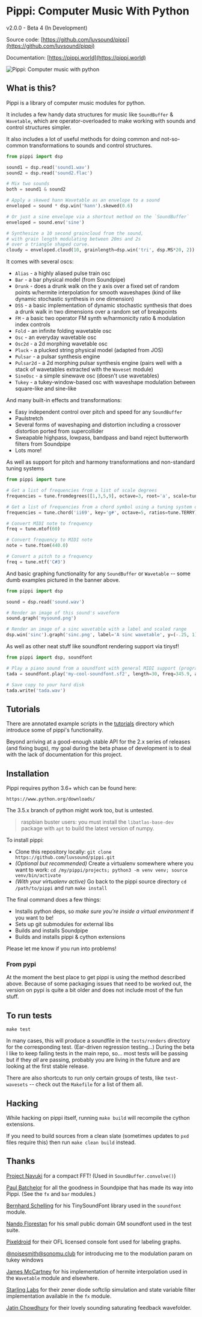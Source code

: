 # Pippi: Computer Music With Python

v2.0.0 - Beta 4 (In Development)

Source code: [https://github.com/luvsound/pippi](https://github.com/luvsound/pippi)

Documentation: [https://pippi.world](https://pippi.world)

![Pippi: Computer music with python](banner.png)

## What is this?

Pippi is a library of computer music modules for python. 

It includes a few handy data structures for music like
`SoundBuffer` & `Wavetable`, which are operator-overloaded 
to make working with sounds and control structures simpler.

It also includes a lot of useful methods for doing common and 
not-so-common transformations to sounds and control structures. 

``` python
from pippi import dsp

sound1 = dsp.read('sound1.wav')
sound2 = dsp.read('sound2.flac')

# Mix two sounds
both = sound1 & sound2

# Apply a skewed hann Wavetable as an envelope to a sound
enveloped = sound * dsp.win('hann').skewed(0.6)

# Or just a sine envelope via a shortcut method on the `SoundBuffer`
enveloped = sound.env('sine')

# Synthesize a 10 second graincloud from the sound, 
# with grain length modulating between 20ms and 2s 
# over a triangle shaped curve.
cloudy = enveloped.cloud(10, grainlength=dsp.win('tri', dsp.MS*20, 2))
```

It comes with several oscs:

- `Alias` - a highly aliased pulse train osc
- `Bar` - a bar physical model (from Soundpipe)
- `Drunk` - does a drunk walk on the y axis over a fixed set of random points w/hermite interpolation for smooth waveshapes (kind of like dynamic stochastic synthesis in one dimension)
- `DSS` - a basic implementation of dynamic stochastic synthesis that does a drunk walk in two dimensions over a random set of breakpoints
- `FM` - a basic two operator FM synth w/harmonicity ratio & modulation index controls
- `Fold` - an infinite folding wavetable osc
- `Osc` - an everyday wavetable osc
- `Osc2d` - a 2d morphing wavetable osc
- `Pluck` - a plucked string physical model (adapted from JOS)
- `Pulsar` - a pulsar synthesis engine
- `Pulsar2d` - a 2d morphing pulsar synthesis engine (pairs well with a stack of wavetables extracted with the `Waveset` module)
- `SineOsc` - a simple sinewave osc (doesn't use wavetables)
- `Tukey` - a tukey-window-based osc with waveshape modulation between square-like and sine-like

And many built-in effects and transformations:

- Easy independent control over pitch and speed for any `SoundBuffer`
- Paulstretch
- Several forms of waveshaping and distortion including a crossover distortion ported from supercollider
- Sweapable highpass, lowpass, bandpass and band reject butterworth filters from Soundpipe
- Lots more!

As well as support for pitch and harmony transformations and non-standard tuning systems
``` python
from pippi import tune

# Get a list of frequencies from a list of scale degrees
frequencies = tune.fromdegrees([1,3,5,9], octave=3, root='a', scale=tune.MINOR, ratios=tune.JUST)

# Get a list of frequencies from a chord symbol using a tuning system devised by Terry Riley
frequencies = tune.chord('ii69', key='g#', octave=5, ratios=tune.TERRY)

# Convert MIDI note to frequency
freq = tune.mtof(60)

# Convert frequency to MIDI note
note = tune.ftom(440.0)

# Convert a pitch to a frequency
freq = tune.ntf('C#3')
```
And basic graphing functionality for any `SoundBuffer` or `Wavetable` -- some dumb examples pictured in the banner above.

``` python
from pippi import dsp

sound = dsp.read('sound.wav')

# Render an image of this sound's waveform
sound.graph('mysound.png')

# Render an image of a sinc wavetable with a label and scaled range
dsp.win('sinc').graph('sinc.png', label='A sinc wavetable', y=(-.25, 1))
```

As well as other neat stuff like soundfont rendering support via tinysf!

``` python
from pippi import dsp, soundfont

# Play a piano sound from a soundfont with general MIDI support (program change is zero-indexed)
tada = soundfont.play('my-cool-soundfont.sf2', length=30, freq=345.9, amp=0.5, voice=0)

# Save copy to your hard disk
tada.write('tada.wav')
```

## Tutorials

There are annotated example scripts in the [tutorials](docs/tutorials) directory which introduce some of pippi's functionality.

Beyond arriving at a good-enough stable API for the 2.x series of releases (and fixing bugs), my goal during the 
beta phase of development is to deal with the lack of documentation for this project.


## Installation

Pippi requires python 3.6+ which can be found here:

    https://www.python.org/downloads/

The 3.5.x branch of python might work too, but is untested.

> raspbian buster users: you must install the `libatlas-base-dev` package with `apt` to build the latest version of numpy.

To install pippi:

- Clone this repository locally: `git clone https://github.com/luvsound/pippi.git`
- _(Optional but recommended)_ Create a virtualenv somewhere where you want to work: `cd /my/pippi/projects; python3 -m venv venv; source venv/bin/activate`
- _(With your virtualenv active)_ Go back to the pippi source directory `cd /path/to/pippi` and run `make install` 

The final command does a few things:

- Installs python deps, so *make sure you're inside a virtual environment* if you want to be!
- Sets up git submodules for external libs
- Builds and installs Soundpipe
- Builds and installs pippi & cython extensions

Please let me know if you run into problems!

### From pypi

At the moment the best place to get pippi is using the method described above. Because of some packaging issues that need to be worked out, the version on pypi is quite a bit older and does not include most of the fun stuff.

## To run tests

    make test

In many cases, this will produce a soundfile in the `tests/renders` directory for the corresponding test. (Ear-driven regression testing...)
During the beta I like to keep failing tests in the main repo, so... most tests will be passing but if they *all* are passing, probably you are living in the future and are looking at the first stable release.

There are also shortcuts to run only certain groups of tests, like `test-wavesets` -- check out the `Makefile` for a list of them all.

## Hacking

While hacking on pippi itself, running `make build` will recompile the cython extensions.

If you need to build sources from a clean slate (sometimes updates to `pxd` files require this) then run `make clean build` instead.

## Thanks

[Project Nayuki](https://www.nayuki.io/page/free-small-fft-in-multiple-languages) for a compact FFT! (Used in `SoundBuffer.convolve()`)

[Paul Batchelor](https://github.com/PaulBatchelor/Soundpipe) for all the goodness in Soundpipe that has made its way into Pippi. (See the `fx` and `bar` modules.)

[Bernhard Schelling](https://zillalib.github.io/) for his TinySoundFont library used in the `soundfont` module.

[Nando Florestan](http://dev.nando.audio/) for his small public domain GM soundfont used in the test suite.

[Pixeldroid](https://github.com/pixeldroid/fonts) for their OFL licensed console font used for labeling graphs.

[@noisesmith@sonomu.club](https://sonomu.club/@noisesmith) for introducing me to the modulation param on tukey windows

[James McCartney](https://www.musicdsp.org/en/latest/Other/93-hermite-interpollation.html) for his implementation of hermite interpolation used in the `Wavetable` module and elsewhere.

[Starling Labs](https://starling.space/) for their zener diode softclip simulation and state variable filter implementation available in the `fx` module.

[Jatin Chowdhury](https://ccrma.stanford.edu/~jatin/ComplexNonlinearities/Wavefolder.html) for their lovely sounding saturating feedback wavefolder.
